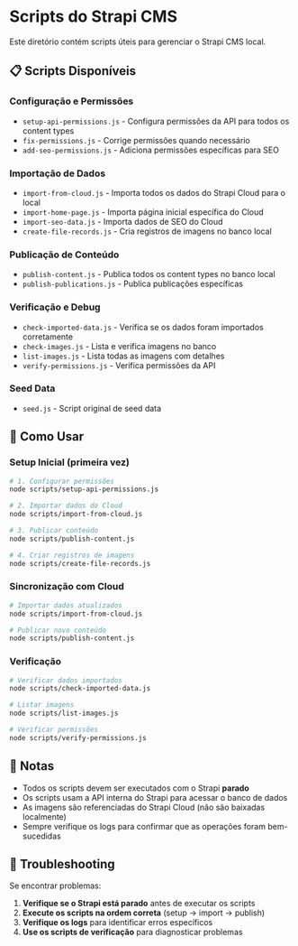 # Scripts do Strapi CMS

Este diretório contém scripts úteis para gerenciar o Strapi CMS local.

## 📋 Scripts Disponíveis

### **Configuração e Permissões**
- `setup-api-permissions.js` - Configura permissões da API para todos os content types
- `fix-permissions.js` - Corrige permissões quando necessário
- `add-seo-permissions.js` - Adiciona permissões específicas para SEO

### **Importação de Dados**
- `import-from-cloud.js` - Importa todos os dados do Strapi Cloud para o local
- `import-home-page.js` - Importa página inicial específica do Cloud
- `import-seo-data.js` - Importa dados de SEO do Cloud
- `create-file-records.js` - Cria registros de imagens no banco local

### **Publicação de Conteúdo**
- `publish-content.js` - Publica todos os content types no banco local
- `publish-publications.js` - Publica publicações específicas

### **Verificação e Debug**
- `check-imported-data.js` - Verifica se os dados foram importados corretamente
- `check-images.js` - Lista e verifica imagens no banco
- `list-images.js` - Lista todas as imagens com detalhes
- `verify-permissions.js` - Verifica permissões da API

### **Seed Data**
- `seed.js` - Script original de seed data

## 🚀 Como Usar

### **Setup Inicial (primeira vez)**
```bash
# 1. Configurar permissões
node scripts/setup-api-permissions.js

# 2. Importar dados do Cloud
node scripts/import-from-cloud.js

# 3. Publicar conteúdo
node scripts/publish-content.js

# 4. Criar registros de imagens
node scripts/create-file-records.js
```

### **Sincronização com Cloud**
```bash
# Importar dados atualizados
node scripts/import-from-cloud.js

# Publicar novo conteúdo
node scripts/publish-content.js
```

### **Verificação**
```bash
# Verificar dados importados
node scripts/check-imported-data.js

# Listar imagens
node scripts/list-images.js

# Verificar permissões
node scripts/verify-permissions.js
```

## 📝 Notas

- Todos os scripts devem ser executados com o Strapi **parado**
- Os scripts usam a API interna do Strapi para acessar o banco de dados
- As imagens são referenciadas do Strapi Cloud (não são baixadas localmente)
- Sempre verifique os logs para confirmar que as operações foram bem-sucedidas

## 🔧 Troubleshooting

Se encontrar problemas:

1. **Verifique se o Strapi está parado** antes de executar os scripts
2. **Execute os scripts na ordem correta** (setup → import → publish)
3. **Verifique os logs** para identificar erros específicos
4. **Use os scripts de verificação** para diagnosticar problemas
